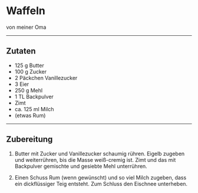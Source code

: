 # Waffeln

von meiner Oma

---

## Zutaten

- 125 g Butter
- 100 g Zucker
- 2 Päckchen Vanillezucker
- 3 Eier
- 250 g Mehl
- 1 TL Backpulver
- Zimt
- ca. 125 ml Milch
- (etwas Rum)

---

## Zubereitung

1. Butter mit Zucker und Vanillezucker schaumig rühren. Eigelb zugeben und weiterrühren, bis die Masse weiß-cremig ist. Zimt und das mit Backpulver gemischte und gesiebte Mehl unterrühren.

2. Einen Schuss Rum (wenn gewünscht) und so viel Milch zugeben, dass ein dickflüssiger Teig entsteht. Zum Schluss den Eischnee unterheben.

